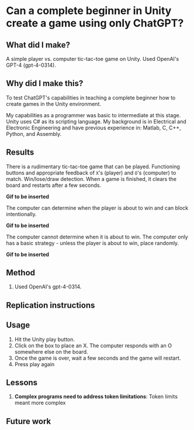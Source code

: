 # Can a complete beginner in Unity create a game using only ChatGPT?

## What did I make?
A simple player vs. computer tic-tac-toe game on Unity. Used OpenAI's GPT-4 (gpt-4-0314).

## Why did I make this?
To test ChatGPT's capabilities in teaching a complete beginner how to create games in the Unity environment.

My capabilities as a programmer was basic to intermediate at this stage. Unity uses C# as its scripting language. My background is in Electrical and Electronic Engineering and have previous experience in: Matlab, C, C++, Python, and Assembly.

## Results
There is a rudimentary tic-tac-toe game that can be played. Functioning buttons and appropriate feedback of `X`'s (player) and `O`'s (computer) to match. Win/lose/draw detection. When a game is finished, it clears the board and restarts after a few seconds.

**Gif to be inserted**

The computer can determine when the player is about to win and can block intentionally.

**Gif to be inserted**

The computer cannot determine when it is about to win. The computer only has a basic strategy - unless the player is about to win, place randomly.

**Gif to be inserted**


## Method
1. Used OpenAI's gpt-4-0314. 

## Replication instructions

## Usage
1. Hit the Unity play button.
2. Click on the box to place an X. The computer responds with an O somewhere else on the board.
3. Once the game is over, wait a few seconds and the game will restart.
4. Press play again 

## Lessons
1. **Complex programs need to address token limitations**: Token limits meant more complex 

## Future work
